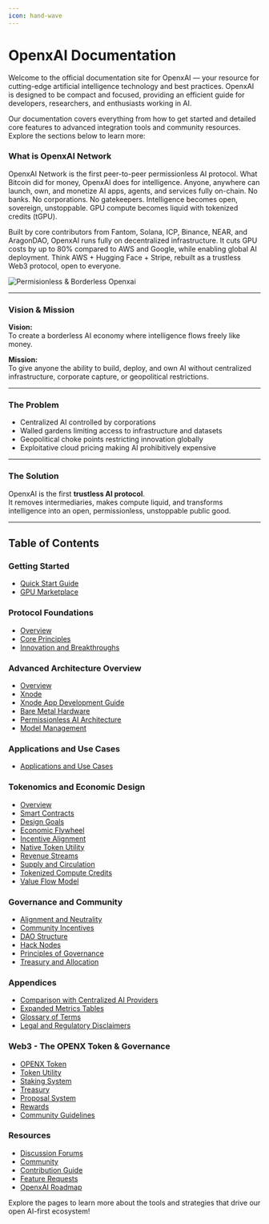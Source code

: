 ```yaml
---
icon: hand-wave
---
```


# OpenxAI Documentation

Welcome to the official documentation site for OpenxAI — your resource for cutting-edge artificial intelligence technology and best practices. OpenxAI is designed to be compact and focused, providing an efficient guide for developers, researchers, and enthusiasts working in AI.

Our documentation covers everything from how to get started and detailed core features to advanced integration tools and community resources. Explore the sections below to learn more:


### What is OpenxAI Network
OpenxAI Network is the first peer-to-peer permissionless AI protocol. What Bitcoin did for money, OpenxAI does for intelligence. Anyone, anywhere can launch, own, and monetize AI apps, agents, and services fully on-chain. No banks. No corporations. No gatekeepers. Intelligence becomes open, sovereign, unstoppable. GPU compute becomes liquid with tokenized credits (tGPU).

Built by core contributors from Fantom, Solana, ICP, Binance, NEAR, and AragonDAO, OpenxAI runs fully on decentralized infrastructure. It cuts GPU costs by up to 80% compared to AWS and Google, while enabling global AI deployment. Think AWS + Hugging Face + Stripe, rebuilt as a trustless Web3 protocol, open to everyone.

![Permisionless & Borderless Openxai](/images/openxai-permissionless-and-borderless.jpg)

---

### Vision & Mission  
**Vision:**  
To create a borderless AI economy where intelligence flows freely like money.

**Mission:**  
To give anyone the ability to build, deploy, and own AI without centralized infrastructure, corporate capture, or geopolitical restrictions.

---

### The Problem  
- Centralized AI controlled by corporations  
- Walled gardens limiting access to infrastructure and datasets  
- Geopolitical choke points restricting innovation globally  
- Exploitative cloud pricing making AI prohibitively expensive  

---

### The Solution  
OpenxAI is the first **trustless AI protocol**.  
It removes intermediaries, makes compute liquid, and transforms intelligence into an open, permissionless, unstoppable public good.

---


## Table of Contents

### Getting Started

- [Quick Start Guide](/getting-started/quick-start-guide)
- [GPU Marketplace](/getting-started/gpu-marketplace)

### Protocol Foundations

- [Overview](/protocol-foundations/overview.md)
- [Core Principles](/protocol-foundations/core-principles)
- [Innovation and Breakthroughs](/protocol-foundations/innovation-and-breakthroughs)

### Advanced Architecture Overview
-  [Overview](/advanced-architecture-overview/overview.md)
-  [Xnode](/advanced-architecture-overview/xnode.md)
-  [Xnode App Development Guide](/advanced-architecture-overview/Xnode-App-Development-Guide.md)
-  [Bare Metal Hardware](/advanced-architecture-overview/bare-metal-hardware.md)
-  [Permissionless AI Architecture](/advanced-architecture-overview/permissionless-ai-architecture.md)
-  [Model Management](/advanced-architecture-overview/model-management.md)

### Applications and Use Cases
- [Applications and Use Cases](/applicationscases.md)

### Tokenomics and Economic Design
- [Overview](s/tokenomics-and-economic-design/overview)
- [Smart Contracts](/tokenomics-and-economic-design/smart-contracts)
- [Design Goals](/tokenomics-and-economic-design/design-goals)
- [Economic Flywheel](/tokenomics-and-economic-design/economic-flywheel)
- [Incentive Alignment](/tokenomics-and-economic-design/incentive-alignment)
- [Native Token Utility](/tokenomics-and-economic-design/native-token-utility)
- [Revenue Streams](/tokenomics-and-economic-design/revenue-streams)
- [Supply and Circulation](/tokenomics-and-economic-design/supply-and-circulation)
- [Tokenized Compute Credits](/tokenomics-and-economic-design/tokenized-compute-credits)
- [Value Flow Model](/tokenomics-and-economic-design/value-flow-model)

### Governance and Community
- [Alignment and Neutrality](/governance-and-community/alignment-and-neutrality)
- [Community Incentives](/governance-and-community/community-incentives)
- [DAO Structure](/governance-and-community/dao-structure)
- [Hack Nodes](/governance-and-community/hack-nodes)
- [Principles of Governance](/governance-and-community/principles-of-governance)
- [Treasury and Allocation](/governance-and-community/treasury-and-allocation)

### Appendices
- [Comparison with Centralized AI Providers](/appendices/comparison-with-centralized-ai-providers)
- [Expanded Metrics Tables](/appendices/expanded-metrics-tables)
- [Glossary of Terms](/appendices/glossary-of-terms)
- [Legal and Regulatory Disclaimers](/appendices/legal-and-regulatory-disclaimers)


### Web3 - The OPENX Token & Governance
- [OPENX Token](/web3/openxai-token)
- [Token Utility](/web3/token-utility)
- [Staking System](/web3/staking-system)
- [Treasury](/web3/treasury)
- [Proposal System](/web3/proposal-system)
- [Rewards](/web3/rewards)
- [Community Guidelines](/web3/community-guidelines)

### Resources
- [Discussion Forums](/resources/discussion-forums)
- [Community](/resources/community)
- [Contribution Guide](/resources/contribution-guide)
- [Feature Requests](/resources/feature-requests)
- [OpenxAI Roadmap](/resources/roadmap)

Explore the pages to learn more about the tools and strategies that drive our open AI-first ecosystem!